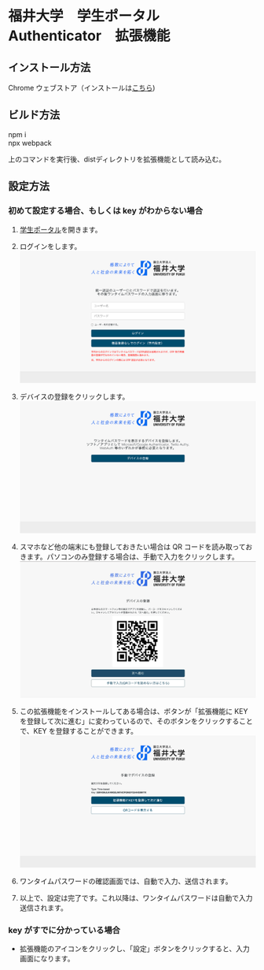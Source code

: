 # 福井大学　学生ポータル　Authenticator　拡張機能

## インストール方法
Chrome ウェブストア（インストールは[こちら](https://chromewebstore.google.com/detail/%E7%A6%8F%E4%BA%95%E5%A4%A7%E5%AD%A6%E5%AD%A6%E7%94%9F%E3%83%9D%E3%83%BC%E3%82%BF%E3%83%AB%E7%94%A8authenticator/agbeddljnfggabajkjfamdfcelkmlanc?authuser=0&hl=ja))



## ビルド方法
npm i  
npx webpack  

上のコマンドを実行後、distディレクトリを拡張機能として読み込む。

## 設定方法

### 初めて設定する場合、もしくは key がわからない場合

1. [学生ポータル](https://lss.sao.u-fukui.ac.jp/Portal/)を開きます。
   
2. ログインをします。  
   ![ログイン画面](/src/instruction/login.png)

3. デバイスの登録をクリックします。  
   ![デバイス登録の説明画面](/src/instruction/device.png)

4. スマホなど他の端末にも登録しておきたい場合は QR コードを読み取っておきます。パソコンのみ登録する場合は、手動で入力をクリックします。  
   ![QRコードの画面](/src/instruction/qr-fix.png)

5. この拡張機能をインストールしてある場合は、ボタンが「拡張機能に KEY を登録して次に進む」に変わっているので、そのボタンをクリックすることで、KEY を登録することができます。  
   ![KEYを表示する画面](/src/instruction/key.png)

6. ワンタイムパスワードの確認画面では、自動で入力、送信されます。
   
7. 以上で、設定は完了です。これ以降は、ワンタイムパスワードは自動で入力送信されます。

### key がすでに分かっている場合

- 拡張機能のアイコンをクリックし、「設定」ボタンをクリックすると、入力画面になります。
  
